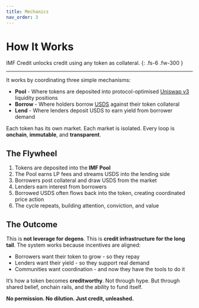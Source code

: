 ```yaml
---
title: Mechanics
nav_order: 3
---
```


# How It Works

IMF Credit unlocks credit using any token as collateral.
{: .fs-6 .fw-300 }

---

It works by coordinating three simple mechanisms:

- **Pool** - Where tokens are deposited into protocol-optimised [Uniswap v3](https://docs.uniswap.org/contracts/v3/overview) liquidity positions  
- **Borrow** - Where holders borrow [USDS](https://sky.money) against their token collateral  
- **Lend** - Where lenders deposit USDS to earn yield from borrower demand

Each token has its own market. Each market is isolated. Every loop is **onchain**, **immutable**, and **transparent**.

## The Flywheel

1. Tokens are deposited into the **IMF Pool**
2. The Pool earns LP fees and streams USDS into the lending side
3. Borrowers post collateral and draw USDS from the market
4. Lenders earn interest from borrowers
5. Borrowed USDS often flows back into the token, creating coordinated price action
6. The cycle repeats, building attention, conviction, and value

## The Outcome

This is **not leverage for degens**. This is **credit infrastructure for the long tail**. The system works because incentives are aligned:

- Borrowers want their token to grow - so they repay
- Lenders want their yield - so they support real demand
- Communities want coordination - and now they have the tools to do it

It’s how a token becomes **creditworthy**. Not through hype. But through shared belief, onchain rails, and the ability to fund itself.

**No permission. No dilution. Just credit, unleashed.**